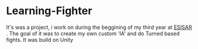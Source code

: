 # Learning-Fighter
 
It's was a project, i work on during the beggining of my third year at [ESISAR](https://esisar.grenoble-inp.fr/) . The goal of it was to create my own custom 'IA' and do Turned based fights.
It was build on Unity